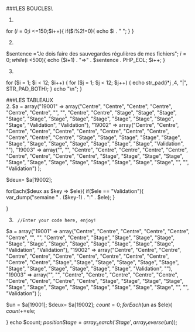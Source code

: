 ###LES BOUCLES\

1.
for ($i= 0;$i <=150;$i++){
    if($i%2!=0){
        echo $i . " ";
    }
}

2.
$sentence ="Je dois faire des sauvegardes régulières de mes fichiers";
$i=0;
while ($i <500){
    echo ($i+1) . "=>" . $sentence . PHP_EOL;
    $i++;
}

3.
for ($i = 1; $i < 12; $i++) {
  for ($j = 1; $j < 12; $j++) {
      echo str_pad($i*$j ,4, "|", STR_PAD_BOTH);
  }
  echo "\n";
}


###LES TABLEAUX\
2.
$a = array("19001" => array("Centre", "Centre", "Centre", "Centre", "Centre", "Centre", "", "", "Centre", "Centre", "Stage", "Stage", "Stage", "Stage", "Stage", "Stage", "Stage", "Stage", "Stage", "Stage", "Stage", "Stage", "Validation", "Validation"), 
       "19002" => array("Centre", "Centre", "Centre", "Centre", "Centre", "Centre", "Centre", "Centre", "Centre", "Centre", "Centre", "Centre", "Stage", "Stage", "Stage", "Stage", "Stage", "Stage", "Stage", "Stage", "Stage", "Stage", "Stage", "Stage", "Validation", ""), 
       "19003" => array("", "", "Centre", "Centre", "Centre", "Centre", "Centre", "Centre", "Centre", "Centre", "Centre", "Stage", "Stage", "Stage", "Stage", "Stage", "Stage", "Stage", "Stage", "Stage", "Stage", "Stage", "Stage", "", "", "Validation") 
     );
     
$deux= $a[19002];

forEach($deux as $key => $ele){
    if($ele == "Validation"){
        var_dump("semaine " . ($key-1) . ":" . $ele);
    }
    
}

3.
        //Enter your code here, enjoy!
$a = array("19001" => array("Centre", "Centre", "Centre", "Centre", "Centre", "Centre", "", "", "Centre", "Centre", "Stage", "Stage", "Stage", "Stage", "Stage", "Stage", "Stage", "Stage", "Stage", "Stage", "Stage", "Stage", "Validation", "Validation"), 
       "19002" => array("Centre", "Centre", "Centre", "Centre", "Centre", "Centre", "Centre", "Centre", "Centre", "Centre", "Centre", "Centre", "Stage", "Stage", "Stage", "Stage", "Stage", "Stage", "Stage", "Stage", "Stage", "Stage", "Stage", "Stage", "Validation", ""), 
       "19003" => array("", "", "Centre", "Centre", "Centre", "Centre", "Centre", "Centre", "Centre", "Centre", "Centre", "Stage", "Stage", "Stage", "Stage", "Stage", "Stage", "Stage", "Stage", "Stage", "Stage", "Stage", "Stage", "", "", "Validation") 
     );
     
$un = $a[19001];
$deux= $a[19002];
$count=0;
forEach($un as $ele){
    $count+=$ele;
    
}
echo $count;
$positionStage = array_search('Stage', array_reverse($un));
